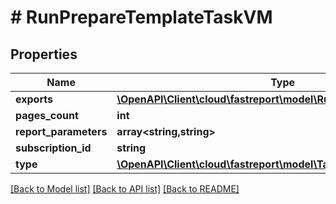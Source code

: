 # # RunPrepareTemplateTaskVM

## Properties

Name | Type | Description | Notes
------------ | ------------- | ------------- | -------------
**exports** | [**\OpenAPI\Client\cloud\fastreport\model\RunExportReportTaskVM[]**](RunExportReportTaskVM.md) |  | [optional]
**pages_count** | **int** |  | [optional]
**report_parameters** | **array<string,string>** |  | [optional]
**subscription_id** | **string** |  | [optional]
**type** | [**\OpenAPI\Client\cloud\fastreport\model\TaskType**](TaskType.md) |  | [optional]

[[Back to Model list]](../../README.md#models) [[Back to API list]](../../README.md#endpoints) [[Back to README]](../../README.md)

